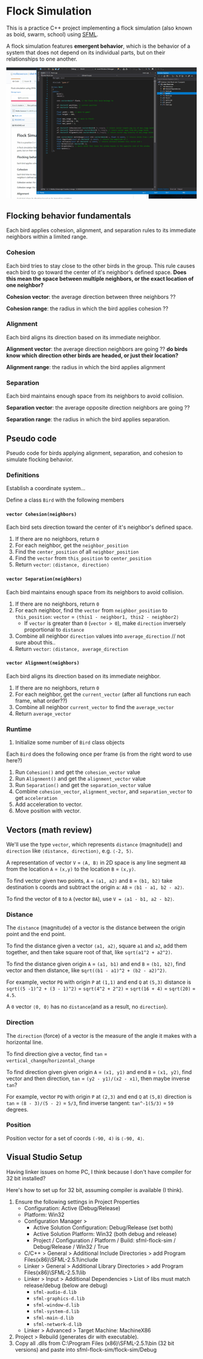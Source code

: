 # Flock Simulation

This is a practice C++ project implementing a flock simulation (also known as boid, swarm, school) using [SFML](https://www.sfml-dev.org/).

A flock simulation features **emergent behavior**, which is the behavior of a system that does not depend on its individual parts, but on their relationships to one another.

![](BOIDS.gif)

## Flocking behavior fundamentals

Each bird applies cohesion, alignment, and separation rules to its immediate neighbors within a limited range.

### Cohesion

Each bird tries to stay close to the other birds in the group. This rule causes each bird to go toward the center of it's neighbor's defined space. 
 **Does this mean the space between multiple neighbors, or the exact location of one neighbor?** 

**Cohesion vector**: the average direction between three neighbors ??

**Cohesion range**: the radius in which the bird applies cohesion ?? 

### Alignment

Each bird aligns its direction based on its immediate neighbor.

**Alignment vector**: the average direction neighbors are going ?? **do birds know which direction other birds are headed, or just their location?** 

**Alignment range**: the radius in which the bird applies alignment

### Separation

Each bird maintains enough space from its neighbors to avoid collision.

**Separation vector**: the average opposite direction neighbors are going ?? 

**Separation range**: the radius in which the bird applies separation.

## Pseudo code

Pseudo code for birds applying alignment, separation, and cohesion to simulate flocking behavior.

### Definitions

Establish a coordinate system... 

Define a class `Bird` with the following members

#### `vector Cohesion(neighbors)`

Each bird sets direction toward the center of it's neighbor's defined space.

1. If there are no neighbors, return `0`
2. For each neighbor, get the `neighbor_position`
3. Find the `center_position` of all `neighbor_position`
3. Find the `vector` from `this_position` to `center_position`
4. Return `vector`: `⟨distance, direction⟩`

#### `vector Separation(neighbors)`

Each bird maintains enough space from its neighbors to avoid collision.

1. If there are no neighbors, return `0`
2. For each neighbor, find the `vector` from `neighbor_position` to `this_position`: `vector` = `⟨this1 - neighbor1, this2 - neighbor2⟩`
    * If `vector` is greater than `0` (`vector > 0`), make `direction` inversely proportional to `distance`
3. Combine all neighbor `direction` values into `average_direction` // not sure about this..
4. Return `vector`: `⟨distance, average_direction`

#### **`vector Alignment(neighbors)`**

Each bird aligns its direction based on its immediate neighbor.

1. If there are no neighbors, return `0`
2. For each neighbor, get the `current_vector` (after all functions run each frame, what order??)
3. Combine all neighbor `current_vector` to find the `average_vector`
4. Return `average_vector` 

### Runtime

1. Initialize some number of `Bird` class objects

Each `Bird` does the following once per frame (is from the right word to use here?)

1. Run `Cohesion()` and get the `cohesion_vector` value
2. Run `Alignment()` and get the `alignment_vector` value
3. Run `Separation()` and get the `separation_vector` value
4. Combine `cohesion_vector`, `alignment_vector`, and `separation_vector` to get `acceleration`
5. Add acceleration to vector.
6. Move position with vector. 

## Vectors (math review)

We'll use the type `vector`, which represents `distance` (magnitude)) and `direction` like `⟨distance, direction⟩`, e.g. `⟨-2, 5⟩`.

A representation of vector `V` = `⟨A, B⟩` in 2D space is any line segment `AB` from the location `A` = `(x,y)` to the location `B` = `(x,y)`.

To find vector given two points, `A` = `(a1, a2)` and `B` = `(b1, b2)` take destination `b` coords and subtract the origin `a`: `AB` = `⟨b1 - a1, b2 - a2⟩`.

To find the vector of `B` to `A` (vector `BA`), use `V = ⟨a1 - b1, a2 - b2⟩`.

### Distance

The `distance` (magnitude) of a vector is the distance between the origin point and the end point. 

To find the distance given a vector `⟨a1, a2⟩`, square `a1` and `a2`, add them together, and then take square root of that, like `sqrt(a1^2 + a2^2)`. 

To find the distance given origin `A` = `(a1, b1)` and end `B` = `(b1, b2)`, find vector and then distance, like s`qrt((b1 - a1)^2 + (b2 - a2)^2)`.

For example, vector `PQ` with origin `P` at `(1,1)` and end `Q` at `(5,3)` distance is `sqrt((5 -1)^2 + (3 - 1)^2)` = `sqrt(4^2 + 2^2)` = `sqrt(16 + 4)` = `sqrt(20)` = `4.5`.

A `0` vector `⟨0, 0⟩` has no `distance`(and as a result, no `direction`).

### Direction

The `direction` (force) of a vector is the measure of the angle it makes with a horizontal line.

To find direction give a vector, find `tan` = `vertical_change`/`horizontal_change`

To find direction given given origin `A` = `(x1, y1)` and end `B` = `(x1, y2)`, find vector and then direction, `tan` = `(y2 - y1)/(x2 - x1)`, then maybe inverse `tan`?

For example, vector `PQ` with origin `P` at `(2,3)` and end `Q` at `(5,8)` direction is `tan` = `(8 - 3)/(5 - 2)` = `5/3`, find inverse tangent: `tan^-1(5/3)` = `59` degrees.

### Position

Position vector for a set of coords `(-90, 4)` is `⟨-90, 4⟩`.

## Visual Studio Setup 

Having linker issues on home PC, I think because I don't have compiler for 32 bit installed? 

Here's how to set up for 32 bit, assuming compiler is available (I think). 

1. Ensure the following settings in Project Properties
    * Configuration: Active (Debug/Release)
    * Platform: Win32
    * Configuration Manager > 
        * Active Solution Configuration: Debug/Release (set both)
        * Active Solution Platform: Win32 (both debug and release)
        * Project / Configuration / Platform / Build: sfml-flock-sim / Debug/Release / Win32 / True
    * C/C++ > General > Additional Include Directories > add Program Files(x86)\SFML-2.5.1\include
    * Linker > General > Additional Library Directories > add Program Files(x86)\SFML-2.5.1\lib
    * Linker > Input > Additional Dependencies > List of libs must match release/debug (below are debug)
        * `sfml-audio-d.lib`
        * `sfml-graphics-d.lib`
        * `sfml-window-d.lib`
        * `sfml-system-d.lib`
        * `sfml-main-d.lib`
        * `sfml-network-d.lib`
    * Linker > Advanced > Target Machine: MachineX86
2. Project > Rebuild (generates dir with executable).
3. Copy all .dlls from C:\Program Files (x86)\SFML-2.5.1\bin (32 bit versions) and paste into sfml-flock-sim/flock-sim/Debug